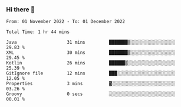 ### Hi there 👋

<!--START_SECTION:waka-->

```text
From: 01 November 2022 - To: 01 December 2022

Total Time: 1 hr 44 mins

Java                   31 mins         ███████▒░░░░░░░░░░░░░░░░░   29.83 %
XML                    30 mins         ███████▒░░░░░░░░░░░░░░░░░   29.45 %
Kotlin                 26 mins         ██████▒░░░░░░░░░░░░░░░░░░   25.39 %
GitIgnore file         12 mins         ███░░░░░░░░░░░░░░░░░░░░░░   12.05 %
Properties             3 mins          ▓░░░░░░░░░░░░░░░░░░░░░░░░   03.26 %
Groovy                 0 secs          ░░░░░░░░░░░░░░░░░░░░░░░░░   00.01 %
```

<!--END_SECTION:waka-->

<!--
**jaimesalcedo1/jaimesalcedo1** is a ✨ _special_ ✨ repository because its `README.md` (this file) appears on your GitHub profile.

Here are some ideas to get you started:

- 🔭 I’m currently working on ...
- 🌱 I’m currently learning ...
- 👯 I’m looking to collaborate on ...
- 🤔 I’m looking for help with ...
- 💬 Ask me about ...
- 📫 How to reach me: ...
- 😄 Pronouns: ...
- ⚡ Fun fact: ...
-->
